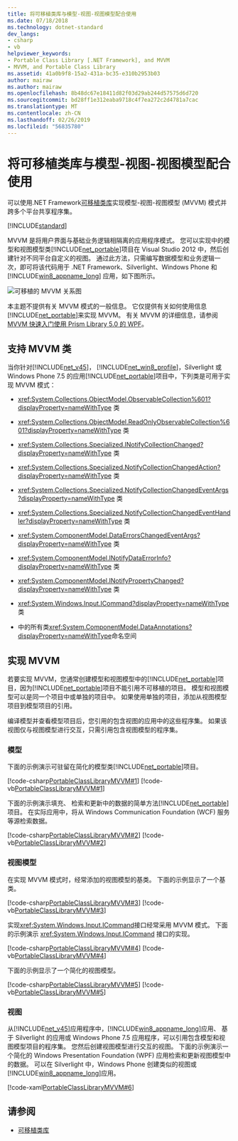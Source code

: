 ```yaml
---
title: 将可移植类库与模型-视图-视图模型配合使用
ms.date: 07/18/2018
ms.technology: dotnet-standard
dev_langs:
- csharp
- vb
helpviewer_keywords:
- Portable Class Library [.NET Framework], and MVVM
- MVVM, and Portable Class Library
ms.assetid: 41a0b9f8-15a2-431a-bc35-e310b2953b03
author: mairaw
ms.author: mairaw
ms.openlocfilehash: 8b48dc67e18411d82f03d29ab244d57575d6d720
ms.sourcegitcommit: bd28ff1e312eaba9718c4f7ea272c2d4781a7cac
ms.translationtype: MT
ms.contentlocale: zh-CN
ms.lasthandoff: 02/26/2019
ms.locfileid: "56835780"
---
```

# <a name="using-portable-class-library-with-model-view-view-model"></a>将可移植类库与模型-视图-视图模型配合使用
可以使用.NET Framework[可移植类库](../../../docs/standard/cross-platform/cross-platform-development-with-the-portable-class-library.md)实现模型-视图-视图模型 (MVVM) 模式并跨多个平台共享程序集。

[!INCLUDE[standard](../../../includes/pcl-to-standard.md)]

 MVVM 是将用户界面与基础业务逻辑相隔离的应用程序模式。 您可以实现中的模型和视图模型类[!INCLUDE[net_portable](../../../includes/net-portable-md.md)]项目在 Visual Studio 2012 中，然后创建针对不同平台自定义的视图。 通过此方法，只需编写数据模型和业务逻辑一次，即可将该代码用于 .NET Framework、Silverlight、Windows Phone 和 [!INCLUDE[win8_appname_long](../../../includes/win8-appname-long-md.md)] 应用，如下图所示。

 ![可移植的 MVVM 关系图](../../../docs/standard/cross-platform/media/portablemvvmdiagram.png "PortableMVVMdiagram")

 本主题不提供有关 MVVM 模式的一般信息。 它仅提供有关如何使用信息[!INCLUDE[net_portable](../../../includes/net-portable-md.md)]来实现 MVVM。 有关 MVVM 的详细信息，请参阅[MVVM 快速入门使用 Prism Library 5.0 的 WPF](https://docs.microsoft.com/previous-versions/msp-n-p/gg430857(v=pandp.40))。

## <a name="classes-that-support-mvvm"></a>支持 MVVM 类
 当你针对[!INCLUDE[net_v45](../../../includes/net-v45-md.md)]， [!INCLUDE[net_win8_profile](../../../includes/net-win8-profile-md.md)]，Silverlight 或 Windows Phone 7.5 的应用[!INCLUDE[net_portable](../../../includes/net-portable-md.md)]项目中，下列类是可用于实现 MVVM 模式：

-   <xref:System.Collections.ObjectModel.ObservableCollection%601?displayProperty=nameWithType> 类

-   <xref:System.Collections.ObjectModel.ReadOnlyObservableCollection%601?displayProperty=nameWithType> 类

-   <xref:System.Collections.Specialized.INotifyCollectionChanged?displayProperty=nameWithType> 类

-   <xref:System.Collections.Specialized.NotifyCollectionChangedAction?displayProperty=nameWithType> 类

-   <xref:System.Collections.Specialized.NotifyCollectionChangedEventArgs?displayProperty=nameWithType> 类

-   <xref:System.Collections.Specialized.NotifyCollectionChangedEventHandler?displayProperty=nameWithType> 类

-   <xref:System.ComponentModel.DataErrorsChangedEventArgs?displayProperty=nameWithType> 类

-   <xref:System.ComponentModel.INotifyDataErrorInfo?displayProperty=nameWithType> 类

-   <xref:System.ComponentModel.INotifyPropertyChanged?displayProperty=nameWithType> 类

-   <xref:System.Windows.Input.ICommand?displayProperty=nameWithType> 类

-   中的所有类<xref:System.ComponentModel.DataAnnotations?displayProperty=nameWithType>命名空间

## <a name="implementing-mvvm"></a>实现 MVVM
 若要实现 MVVM，您通常创建模型和视图模型中的[!INCLUDE[net_portable](../../../includes/net-portable-md.md)]项目，因为[!INCLUDE[net_portable](../../../includes/net-portable-md.md)]项目不能引用不可移植的项目。 模型和视图模型可以是同一个项目中或单独的项目中。 如果使用单独的项目，添加从视图模型项目到模型项目的引用。

 编译模型并查看模型项目后，您引用的包含视图的应用中的这些程序集。 如果该视图仅与视图模型进行交互，只需引用包含视图模型的程序集。

### <a name="model"></a>模型
 下面的示例演示可驻留在简化的模型类[!INCLUDE[net_portable](../../../includes/net-portable-md.md)]项目。

 [!code-csharp[PortableClassLibraryMVVM#1](../../../samples/snippets/csharp/VS_Snippets_CLR/portableclasslibrarymvvm/cs/customer.cs#1)]
 [!code-vb[PortableClassLibraryMVVM#1](../../../samples/snippets/visualbasic/VS_Snippets_CLR/portableclasslibrarymvvm/vb/customer.vb#1)]

 下面的示例演示填充、 检索和更新中的数据的简单方法[!INCLUDE[net_portable](../../../includes/net-portable-md.md)]项目。 在实际应用中，将从 Windows Communication Foundation (WCF) 服务等源检索数据。

 [!code-csharp[PortableClassLibraryMVVM#2](../../../samples/snippets/csharp/VS_Snippets_CLR/portableclasslibrarymvvm/cs/customerrepository.cs#2)]
 [!code-vb[PortableClassLibraryMVVM#2](../../../samples/snippets/visualbasic/VS_Snippets_CLR/portableclasslibrarymvvm/vb/customerrepository.vb#2)]

### <a name="view-model"></a>视图模型
 在实现 MVVM 模式时，经常添加的视图模型的基类。 下面的示例显示了一个基类。

 [!code-csharp[PortableClassLibraryMVVM#3](../../../samples/snippets/csharp/VS_Snippets_CLR/portableclasslibrarymvvm/cs/viewmodelbase.cs#3)]
 [!code-vb[PortableClassLibraryMVVM#3](../../../samples/snippets/visualbasic/VS_Snippets_CLR/portableclasslibrarymvvm/vb/viewmodelbase.vb#3)]

 实现<xref:System.Windows.Input.ICommand>接口经常采用 MVVM 模式。 下面的示例演示 <xref:System.Windows.Input.ICommand> 接口的实现。

 [!code-csharp[PortableClassLibraryMVVM#4](../../../samples/snippets/csharp/VS_Snippets_CLR/portableclasslibrarymvvm/cs/relaycommand.cs#4)]
 [!code-vb[PortableClassLibraryMVVM#4](../../../samples/snippets/visualbasic/VS_Snippets_CLR/portableclasslibrarymvvm/vb/relaycommand.vb#4)]

 下面的示例显示了一个简化的视图模型。

 [!code-csharp[PortableClassLibraryMVVM#5](../../../samples/snippets/csharp/VS_Snippets_CLR/portableclasslibrarymvvm/cs/mainpageviewmodel.cs#5)]
 [!code-vb[PortableClassLibraryMVVM#5](../../../samples/snippets/visualbasic/VS_Snippets_CLR/portableclasslibrarymvvm/vb/customerviewmodel.vb#5)]  
  
### <a name="view"></a>视图  
 从[!INCLUDE[net_v45](../../../includes/net-v45-md.md)]应用程序中，[!INCLUDE[win8_appname_long](../../../includes/win8-appname-long-md.md)]应用、 基于 Silverlight 的应用或 Windows Phone 7.5 应用程序，可以引用包含模型和视图模型项目的程序集。  您然后创建视图模型进行交互的视图。 下面的示例演示一个简化的 Windows Presentation Foundation (WPF) 应用检索和更新视图模型中的数据。 可以在 Silverlight 中，Windows Phone 创建类似的视图或[!INCLUDE[win8_appname_long](../../../includes/win8-appname-long-md.md)]应用。  
  
 [!code-xaml[PortableClassLibraryMVVM#6](../../../samples/snippets/csharp/VS_Snippets_CLR/portableclasslibrarymvvm/cs/mainwindow.xaml#6)]  
  
## <a name="see-also"></a>请参阅

- [可移植类库](../../../docs/standard/cross-platform/cross-platform-development-with-the-portable-class-library.md)
